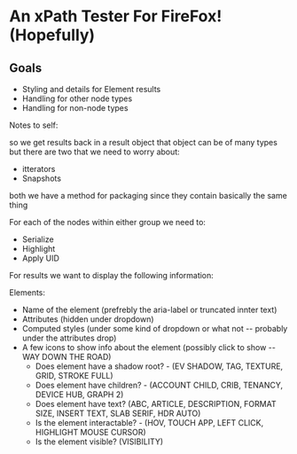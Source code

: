 # An xPath Tester For FireFox! (Hopefully)

## Goals

- Styling and details for Element results
- Handling for other node types
- Handling for non-node types

Notes to self:

so we get results back in a result object
that object can be of many types but there are two that we need to worry about: 
- itterators
- Snapshots

both we have a method for packaging since they contain basically the same thing

For each of the nodes within either group we need to:
- Serialize
- Highlight
- Apply UID



For results we want to display the following information:

Elements:
- Name of the element (prefrebly the aria-label or truncated innter text)
- Attributes (hidden under dropdown)
- Computed styles (under some kind of dropdown or what not -- probably under the attributes drop)
- A few icons to show info about the element (possibly click to show -- WAY DOWN THE ROAD)
  - Does element have a shadow root? - (EV SHADOW, TAG, TEXTURE, GRID, STROKE FULL)
  - Does element have children? - (ACCOUNT CHILD, CRIB, TENANCY, DEVICE HUB, GRAPH 2)
  - Does element have text? (ABC, ARTICLE, DESCRIPTION, FORMAT SIZE, INSERT TEXT, SLAB SERIF, HDR AUTO)
  - Is the element interactable? - (HOV, TOUCH APP, LEFT CLICK, HIGHLIGHT MOUSE CURSOR)
  - Is the element visible? (VISIBILITY)